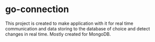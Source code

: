 # go-connection
This project is created to make application with it for real time communication and data storing to the database of choice and detect changes in real time. Mostly created for MongoDB.
